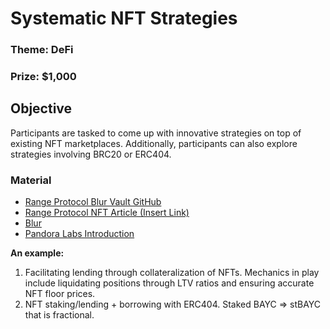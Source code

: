 # Systematic NFT Strategies
### Theme: DeFi
### Prize: $1,000

## Objective  
Participants are tasked to come up with innovative strategies on top of existing NFT marketplaces. Additionally, participants can also explore strategies involving BRC20 or ERC404.

### Material
- [Range Protocol Blur Vault GitHub](https://github.com/Range-Protocol/blur-vault)
- [Range Protocol NFT Article (Insert Link)](insert_link_here)
- [Blur](https://blur.io/)
- [Pandora Labs Introduction](https://pandoralabs.mintlify.app/introduction)

**An example:**
1. Facilitating lending through collateralization of NFTs. Mechanics in play include liquidating positions through LTV ratios and ensuring accurate NFT floor prices.
2. NFT staking/lending + borrowing with ERC404. Staked BAYC => stBAYC that is fractional.
